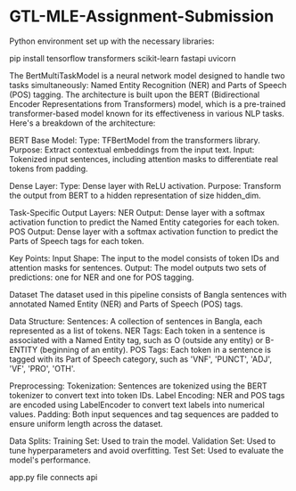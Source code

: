 # GTL-MLE-Assignment-Submission
Python environment set up with the necessary libraries:

pip install tensorflow transformers scikit-learn fastapi uvicorn

The BertMultiTaskModel is a neural network model designed to handle two tasks simultaneously: Named Entity Recognition (NER) and Parts of Speech (POS) tagging. The architecture is built upon the BERT (Bidirectional Encoder Representations from Transformers) model, which is a pre-trained transformer-based model known for its effectiveness in various NLP tasks. Here's a breakdown of the architecture:


BERT Base Model:
Type: TFBertModel from the transformers library.
Purpose: Extract contextual embeddings from the input text.
Input: Tokenized input sentences, including attention masks to differentiate real tokens from padding.

Dense Layer:
Type: Dense layer with ReLU activation.
Purpose: Transform the output from BERT to a hidden representation of size hidden_dim.

Task-Specific Output Layers:
NER Output: Dense layer with a softmax activation function to predict the Named Entity categories for each token.
POS Output: Dense layer with a softmax activation function to predict the Parts of Speech tags for each token.

Key Points:
Input Shape: The input to the model consists of token IDs and attention masks for sentences.
Output: The model outputs two sets of predictions: one for NER and one for POS tagging.

Dataset
The dataset used in this pipeline consists of Bangla sentences with annotated Named Entity (NER) and Parts of Speech (POS) tags.

Data Structure:
Sentences: A collection of sentences in Bangla, each represented as a list of tokens.
NER Tags: Each token in a sentence is associated with a Named Entity tag, such as O (outside any entity) or B-ENTITY (beginning of an entity).
POS Tags: Each token in a sentence is tagged with its Part of Speech category, such as 'VNF', 'PUNCT', 'ADJ', 'VF', 'PRO', 'OTH'.

Preprocessing:
Tokenization: Sentences are tokenized using the BERT tokenizer to convert text into token IDs.
Label Encoding: NER and POS tags are encoded using LabelEncoder to convert text labels into numerical values.
Padding: Both input sequences and tag sequences are padded to ensure uniform length across the dataset.

Data Splits:
Training Set: Used to train the model.
Validation Set: Used to tune hyperparameters and avoid overfitting.
Test Set: Used to evaluate the model's performance.

app.py file connects api



